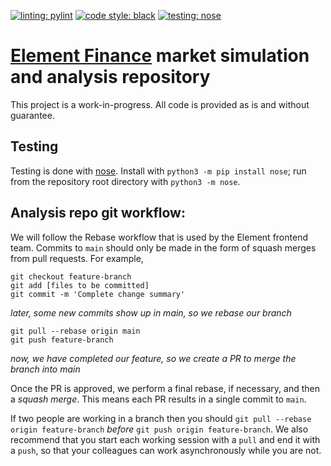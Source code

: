 [![linting: pylint](https://img.shields.io/badge/linting-pylint-yellowgreen)](https://github.com/PyCQA/pylint)
[![code style: black](https://img.shields.io/badge/code%20style-black-000000.svg)](https://github.com/psf/black)
[![testing: nose](https://img.shields.io/badge/testing-nose-blue.svg)](https://nose.readthedocs.io/en/latest/)

#  [Element Finance](https://element.fi) market simulation and analysis repository
This project is a work-in-progress. All code is provided as is and without guarantee.


## Testing
Testing is done with [nose](https://nose.readthedocs.io/en/latest). Install with `python3 -m pip install nose`; run from the repository root directory with `python3 -m nose`.

## Analysis repo git workflow:

We will follow the Rebase workflow that is used by the Element frontend team.
Commits to `main` should only be made in the form of squash merges from pull requests.
For example,

```
git checkout feature-branch
git add [files to be committed]
git commit -m 'Complete change summary'
```
_later, some new commits show up in main, so we rebase our branch_
```
git pull --rebase origin main
git push feature-branch
```
_now, we have completed our feature, so we create a PR to merge the branch into main_

Once the PR is approved, we perform a final rebase, if necessary, and then a *squash merge*. This means each PR results in a single commit to `main`.

If two people are working in a branch then you should `git pull --rebase origin feature-branch`  *before* `git push origin feature-branch`. We also recommend that you start each working session with a `pull` and end it with a `push`, so that your colleagues can work asynchronously while you are not.
